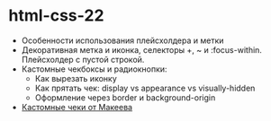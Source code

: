 # html-css-22

- Особенности использования плейсхолдера и метки
- Декоративная метка и иконка, селекторы +, ~ и :focus-within. Плейсхолдер с
  пустой строкой.
- Кастомные чекбоксы и радиокнопки:
  - Как вырезать иконку
  - Как прятать чек: display vs appearance vs visually-hidden
  - Оформление через border и background-origin
- [Кастомные чеки от Макеева](https://youtu.be/E6kLaaQFctU)
